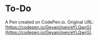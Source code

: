 # To-Do

A Pen created on CodePen.io. Original URL: [https://codepen.io/Geyani/pen/eYLQwrG](https://codepen.io/Geyani/pen/eYLQwrG).

